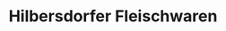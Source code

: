 ---
title: "Hilbersdorfer Fleischwaren"
url: /bobritzsch-hilbersdorf/hilbersdorfer-fleischwaren/
shop: Metzgerei
---
